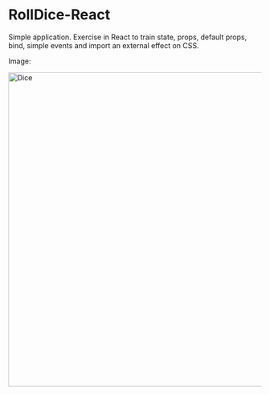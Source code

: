# RollDice-React
Simple application. Exercise in React to train state, props, default props, bind, simple events and import an external effect on CSS.

Image:

<img width="626" alt="Dice" src="https://user-images.githubusercontent.com/81555812/154446054-eae46793-d0c3-41a2-a488-18142fd11773.png">
